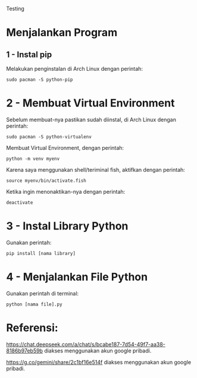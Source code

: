 Testing

# Menjalankan Program
## 1 - Instal pip
Melakukan penginstalan di Arch Linux dengan perintah:
```
sudo pacman -S python-pip
```
# 2 - Membuat Virtual Environment
Sebelum membuat-nya pastikan sudah diinstal, di Arch Linux dengan perintah:
```
sudo pacman -S python-virtualenv
```

Membuat Virtual Environment, dengan perintah:
```
python -m venv myenv
```

Karena saya menggunakan shell/teriminal fish, aktifkan dengan perintah:
```
source myenv/bin/activate.fish
```

Ketika ingin menonaktikan-nya dengan perintah:
```
deactivate
```
# 3 - Instal Library Python
Gunakan perintah:
```
pip install [nama library]
```
# 4 - Menjalankan File Python
Gunakan perintah di terminal:
```
python [nama file].py
```

# Referensi:
https://chat.deepseek.com/a/chat/s/bcabe187-7d54-49f7-aa38-8186b97eb59b diakses menggunakan akun google pribadi.

https://g.co/gemini/share/2c1bf16e514f diakses menggunakan akun google pribadi.